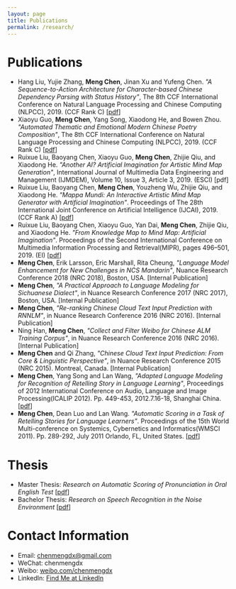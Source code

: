 ```yaml
---
layout: page
title: Publications
permalink: /research/
---
```


# Publications

* Hang Liu, Yujie Zhang, **Meng Chen**, Jinan Xu and Yufeng Chen. _"A Sequence-to-Action Architecture for Character-based Chinese Dependency Parsing with Status History"_, The 8th CCF International Conference on Natural Language Processing and Chinese Computing (NLPCC), 2019. (CCF Rank C) [[pdf](../papers/NLPCC2019_parsing_final.pdf)]
* Xiaoyu Guo, **Meng Chen**, Yang Song, Xiaodong He, and Bowen Zhou. _"Automated Thematic and Emotional Modern Chinese Poetry Composition"_, The 8th CCF International Conference on Natural Language Processing and Chinese Computing (NLPCC), 2019. (CCF Rank C) [[pdf](../papers/NLPCC2019_poetry_final.pdf)]
* Ruixue Liu, Baoyang Chen, Xiaoyu Guo, **Meng Chen**, Zhijie Qiu, and Xiaodong He. _"Another AI? Artificial Imagination for Artistic Mind Map Generation"_, International Journal of Multimedia Data Engineering and Management (IJMDEM), Volume 10, Issue 3, Article 3, 2019. (ESCI) [pdf]
* Ruixue Liu, Baoyang Chen, **Meng Chen**, Youzheng Wu, Zhijie Qiu, and Xiaodong He. _"Mappa Mundi: An Interactive Artistic Mind Map Generator with Artificial Imagination"_. Proceedings of The 28th International Joint Conference on Artificial Intelligence (IJCAI), 2019. (CCF Rank A) [[pdf](../papers/IJCAI2019.pdf)]
* Ruixue Liu, Baoyang Chen, Xiaoyu Guo, Yan Dai, **Meng Chen**, Zhijie Qiu, and Xiaodong He. _"From Knowledge Map to Mind Map: Artificial Imagination"_. Proceedings of the Second International Conference on Multimedia Information Processing and Retrieval(MIPR), pages 496–501, 2019. (EI) [[pdf](../papers/AIArt2019.pdf)]
* **Meng Chen**, Erik Larsson, Eric Marshall, Rita Cheung, _"Language Model Enhancement for New Challenges in NCS Mandarin"_, Nuance Research Conference 2018 (NRC 2018), Boston, USA. [Internal Publication]
* **Meng Chen**, _"A Practical Approach to Language Modeling for Sichuanese Dialect"_, in Nuance Research Conference 2017 (NRC 2017), Boston, USA. [Internal Publication]
* **Meng Chen**, _"Re-ranking Chinese Cloud Text Input Prediction with RNNLM"_, in Nuance Research Conference 2016 (NRC 2016). [Internal Publication]
* Ning Han, **Meng Chen**, _"Collect and Filter Weibo for Chinese ALM Training Corpus"_, in Nuance Research Conference 2016 (NRC 2016). [Internal Publication]
* **Meng Chen** and Qi Zhang, _"Chinese Cloud Text Input Prediction: From Core & Linguistic Perspective"_, in Nuance Research Conference 2015 (NRC 2015). Montreal, Canada. [Internal Publication]
* **Meng Chen**, Yang Song and Lan Wang, _"Adapted Language Modeling for Recognition of Retelling Story in Language Learning"_, Proceedings of 2012 International Conference on Audio, Language and Image Processing(ICALIP 2012). Pp. 449-453, 2012.7.16-18, Shanghai China. [[pdf](../papers/ICALIP2012.pdf)]
* **Meng Chen**, Dean Luo and Lan Wang. _"Automatic Scoring in a Task of Retelling Stories for Language Learners"_. Proceedings of the 15th World Multi-conference on Systemics, Cybernetics and Informatics(WMSCI 2011). Pp. 289-292, July 2011 Orlando, FL, United States. [[pdf](../papers/WMSCI2011.pdf)]



# Thesis

* Master Thesis: _Research on Automatic Scoring of Pronunciation in Oral English Test_ [[pdf](../papers/Master_thesis.pdf)]
* Bachelor Thesis: _Research on Speech Recognition in the Noise Environment_ [[pdf](../papers/Bachelor_thesis.pdf)]



# Contact Information

* Email: chenmengdx@gmail.com
* WeChat: chenmengdx
* Weibo: [weibo.com/chenmengdx](http://weibo.com/chenmengdx/home?wvr=5&lf=reg)
* LinkedIn: [Find Me at LinkedIn](https://cn.linkedin.com/in/meng-chen-50547a3a)

